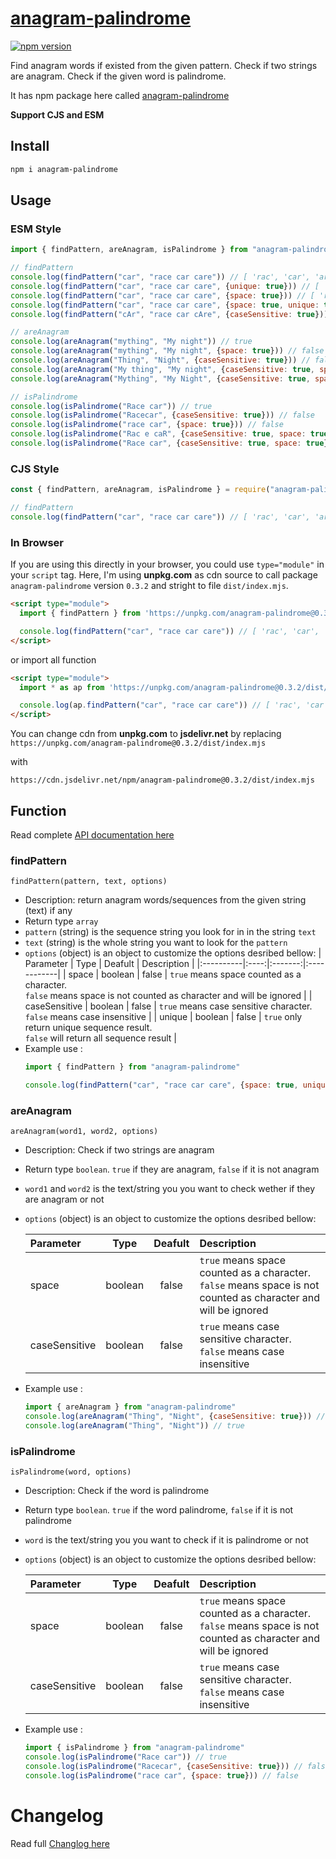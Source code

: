 # [anagram-palindrome](https://fajarbc.github.io/anagram-palindrome)

[![npm version](https://badge.fury.io/js/anagram-palindrome.svg)](https://badge.fury.io/js/anagram-palindrome)

Find anagram words if existed from the given pattern. Check if two strings are anagram. Check if the given word is palindrome.

It has npm package here called [anagram-palindrome](https://www.npmjs.com/package/anagram-palindrome)

**Support CJS and ESM**

## Install
```sh
npm i anagram-palindrome
```

## Usage
### ESM Style
```javascript
import { findPattern, areAnagram, isPalindrome } from "anagram-palindrome"

// findPattern
console.log(findPattern("car", "race car care")) // [ 'rac', 'car', 'arc', 'rca', 'car' ]
console.log(findPattern("car", "race car care", {unique: true})) // [ 'rac', 'car', 'arc', 'rca' ]
console.log(findPattern("car", "race car care", {space: true})) // [ 'rac', 'car', 'car' ]
console.log(findPattern("car", "race car care", {space: true, unique: true})) // [ 'rac', 'car' ]
console.log(findPattern("cAr", "race car cAre", {caseSensitive: true})) // [ 'rcA', 'cAr' ]

// areAnagram
console.log(areAnagram("mything", "My night")) // true
console.log(areAnagram("mything", "My night", {space: true})) // false
console.log(areAnagram("Thing", "Night", {caseSensitive: true})) // false
console.log(areAnagram("My thing", "My night", {caseSensitive: true, space: true})) // true
console.log(areAnagram("Mything", "My Night", {caseSensitive: true, space: true})) // false

// isPalindrome
console.log(isPalindrome("Race car")) // true
console.log(isPalindrome("Racecar", {caseSensitive: true})) // false
console.log(isPalindrome("race car", {space: true})) // false
console.log(isPalindrome("Rac e caR", {caseSensitive: true, space: true})) // true
console.log(isPalindrome("Race car", {caseSensitive: true, space: true})) // false
```

### CJS Style
```javascript
const { findPattern, areAnagram, isPalindrome } = require("anagram-palindrome")

// findPattern
console.log(findPattern("car", "race car care")) // [ 'rac', 'car', 'arc', 'rca', 'car' ]
```

### In Browser
If you are using this directly in your browser, you could use `type="module"` in your `script` tag. Here, I'm using **unpkg.com** as cdn source to call package `anagram-palindrome` version `0.3.2` and stright to file `dist/index.mjs`.

```html
<script type="module">
  import { findPattern } from 'https://unpkg.com/anagram-palindrome@0.3.2/dist/index.mjs';

  console.log(findPattern("car", "race car care")) // [ 'rac', 'car', 'arc', 'rca', 'car' ]
</script>
```
or import all function
```html
<script type="module">
  import * as ap from 'https://unpkg.com/anagram-palindrome@0.3.2/dist/index.mjs';

  console.log(ap.findPattern("car", "race car care")) // [ 'rac', 'car', 'arc', 'rca', 'car' ]
</script>
```
You can change cdn from **unpkg.com** to **jsdelivr.net** by replacing 
`https://unpkg.com/anagram-palindrome@0.3.2/dist/index.mjs`

with

`https://cdn.jsdelivr.net/npm/anagram-palindrome@0.3.2/dist/index.mjs`

## Function
Read complete [API documentation here](https://fajarbc.github.io/anagram-palindrome/docs/index.html)

### findPattern
```findPattern(pattern, text, options)```
- Description: return anagram words/sequences from the given string (text) if any
- Return type `array`
- `pattern` (string) is the sequence string you look for in in the string `text`
- `text` (string) is the whole string you want to look for the `pattern`
- `options` (object) is an object to customize the options desribed bellow:
  | Parameter | Type | Deafult | Description |
  |:----------|:----:|:-------:|:------------|
  | space | boolean | false | `true` means space counted as a character.<br> `false` means space is not counted as character and will be ignored |
  | caseSensitive | boolean | false | `true` means case sensitive character.<br> `false` means case insensitive |
  | unique | boolean | false | `true` only return unique sequence result.<br> `false` will return all sequence result |
- Example use :
    ```javascript
    import { findPattern } from "anagram-palindrome"

    console.log(findPattern("car", "race car care", {space: true, unique: true})) // [ 'rac', 'car' ]
    ```

### areAnagram
```areAnagram(word1, word2, options)```
- Description: Check if two strings are anagram
- Return type `boolean`. `true` if they are anagram, `false` if it is not anagram
- `word1` and `word2` is the text/string you you want to check wether if they are anagram or not
- `options` (object) is an object to customize the options desribed bellow:

  | Parameter | Type | Deafult | Description |
  |:----------|:----:|:-------:|:------------|
  | space | boolean | false | `true` means space counted as a character.<br> `false` means space is not counted as character and will be ignored |
  | caseSensitive | boolean | false | `true` means case sensitive character.<br> `false` means case insensitive |
- Example use :
    ```javascript
    import { areAnagram } from "anagram-palindrome"
    console.log(areAnagram("Thing", "Night", {caseSensitive: true})) // false
    console.log(areAnagram("Thing", "Night")) // true
    ```

### isPalindrome
```isPalindrome(word, options)```
- Description: Check if the word is palindrome
- Return type `boolean`. `true` if the word palindrome, `false` if it is not palindrome
- `word` is the text/string you you want to check if it is palindrome or not
- `options` (object) is an object to customize the options desribed bellow:

  | Parameter | Type | Deafult | Description |
  |:----------|:----:|:-------:|:------------|
  | space | boolean | false | `true` means space counted as a character.<br> `false` means space is not counted as character and will be ignored |
  | caseSensitive | boolean | false | `true` means case sensitive character.<br> `false` means case insensitive |
- Example use :
    ```javascript
    import { isPalindrome } from "anagram-palindrome"
    console.log(isPalindrome("Race car")) // true
    console.log(isPalindrome("Racecar", {caseSensitive: true})) // false
    console.log(isPalindrome("race car", {space: true})) // false
    ```
# Changelog
Read full [Changlog here](https://fajarbc.github.io/anagram-palindrome/CHANGELOG.html)
